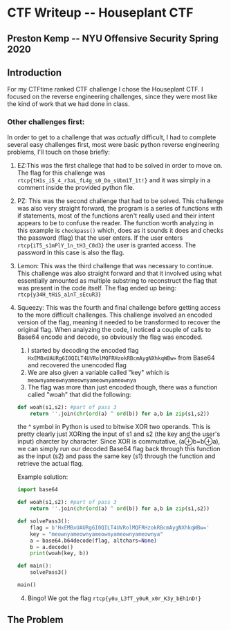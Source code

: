 # CTF Writeup -- Houseplant CTF
## Preston Kemp -- NYU Offensive Security Spring 2020
## Introduction
For my CTFtime ranked CTF challenge I chose the Houseplant CTF. I focused on the reverse engineering challenges, since they were most like the kind of work that we had done in class.

### Other challenges first:
In order to get to a challenge that was _actually_ difficult, I had to complete several easy challenges first, most were basic python reverse engineering problems, I'll touch on those briefly:
1. EZ:This was the first challege that had to be solved in order to move on. The flag for this challenge was `rtcp{tH1s_i5_4_r3aL_fL4g_s0_Do_sUbm1T_1t!}` and it was simply in a comment inside the provided python file.
2. PZ: This was the second challenge that had to be solved. This challenge was also very straight forward, the program is a series of functions with if statements, most of the functions aren't really used and their intent appears to be to confuse the reader. The function worth analyzing in this example is `checkpass()` which, does as it sounds it does and checks the password (flag) that the user enters. If the user enters `rtcp{iT5_s1mPlY_1n_tH3_C0d3}` the user is granted access. The password in this case is also the flag.
3. Lemon: This was the third challenge that was necessary to continue. This challenge was also straight forward and that it involved using what essentially amounted as multiple substring to reconstruct the flag that was present in the code itself. The flag ended up being: `rtcp{y34H_tHiS_a1nT_sEcuR3}`
4. Squeezy: This was the fourth and final challenge before getting access to the more difficult challenges. This challenge involved an encoded version of the flag, meaning it needed to be transformed to recover the original flag. When analyzing the code, I noticed a couple of calls to Base64 encode and decode, so obviously the flag was encoded.
    1. I started by decoding the encoded flag `HxEMBxUAURg6I0QILT4UVRolMQFRHzokRBcmAygNXhkqWBw=` from Base64 and recovered the unencoded flag
    2. We are also given a variable called "key" which is `meownyameownyameownyameownyameownya`
    2. The flag was more than just encoded though, there was a function called "woah" that did the following: 
    ```python
    def woah(s1,s2): #part of pass 3
        return ''.join(chr(ord(a) ^ ord(b)) for a,b in zip(s1,s2))
    ```
    the ^ symbol in Python is used to bitwise XOR two operands. This is pretty clearly just XORing the input of s1 and s2 (the key and the user's input) charcter by character.
    Since XOR is commutative, (a⊕b=b⊕a), we can simply run our decoded Base64 flag back through this function as the input (s2) and pass the same key (s1) through the function and retrieve the actual flag.

    Example solution:

    ```python
    import base64

    def woah(s1,s2): #part of pass 3
        return ''.join(chr(ord(a) ^ ord(b)) for a,b in zip(s1,s2))

    def solvePass3():
        flag = b'HxEMBxUAURg6I0QILT4UVRolMQFRHzokRBcmAygNXhkqWBw='
        key = "meownyameownyameownyameownyameownya"
        a = base64.b64decode(flag, altchars=None)
        b = a.decode()
        print(woah(key, b))

    def main():
        solvePass3()

    main()
    ```

    4. Bingo! We got the flag `rtcp{y0u_L3fT_y0uR_x0r_K3y_bEh1nD!}`


## The Problem
